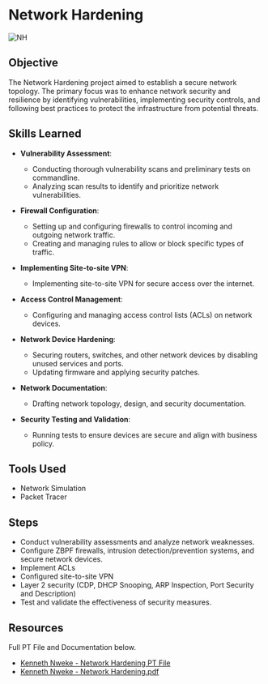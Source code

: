 # Network Hardening
![NH](https://github.com/KennethNweke/NetworkHardening/assets/88651458/e312b440-647a-4155-8c35-fb4cf460206b)

## Objective

The Network Hardening project aimed to establish a secure network topology. The primary focus was to enhance network security and resilience by identifying vulnerabilities, implementing security controls, and following best practices to protect the infrastructure from potential threats. 

## Skills Learned

- **Vulnerability Assessment**:
  - Conducting thorough vulnerability scans and preliminary tests on commandline.
  - Analyzing scan results to identify and prioritize network vulnerabilities.

- **Firewall Configuration**:
  - Setting up and configuring firewalls to control incoming and outgoing network traffic.
  - Creating and managing rules to allow or block specific types of traffic.

- **Implementing Site-to-site VPN**:
  - Implementing site-to-site VPN for secure access over the internet.

- **Access Control Management**:
  - Configuring and managing access control lists (ACLs) on network devices.

- **Network Device Hardening**:
  - Securing routers, switches, and other network devices by disabling unused services and ports.
  - Updating firmware and applying security patches.

- **Network Documentation**:
  - Drafting network topology, design, and security documentation.

- **Security Testing and Validation**:
  - Running tests to ensure devices are secure and align with business policy.

## Tools Used
- Network Simulation
- Packet Tracer

## Steps
- Conduct vulnerability assessments and analyze network weaknesses.
- Configure ZBPF firewalls, intrusion detection/prevention systems, and secure network devices.
- Implement ACLs
- Configured site-to-site VPN
- Layer 2 security (CDP, DHCP Snooping, ARP Inspection, Port Security and Description)
- Test and validate the effectiveness of security measures.

## Resources
Full PT File and Documentation below.
  - [Kenneth Nweke - Network Hardening PT File](https://drive.google.com/file/d/1ZIx2nJbQ4dz31UHAGyo1UcuZNtdKV9jN/view?usp=sharing)
  -  [Kenneth Nweke - Network Hardening.pdf](https://github.com/user-attachments/files/15987380/Kenneth.Nweke.-.Network.Hardening.pdf)
